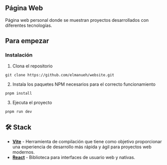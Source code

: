 ## Página Web

Página web personal donde se muestran proyectos desarrollados con diferentes tecnologías.

## Para empezar

### Instalación

1. Clona el repositorio

```
git clone https://github.com/elmanueh/website.git
```

2. Instala los paquetes NPM necesarios para el correcto funcionamiento

```
pnpm install
```

3. Ejecuta el proyecto

```
pnpm run dev
```

## 🛠️ Stack

- [**Vite**][vite-url] - Herramienta de compilación que tiene como objetivo proporcionar una experiencia de desarrollo más rápida y ágil para proyectos web modernos.
- [**React**][react-url] - Biblioteca para interfaces de usuario web y nativas.

[vite-url]: https://vitejs.dev/
[react-url]: https://react.dev/
